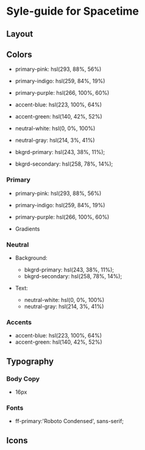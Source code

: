 # Syle-guide for Spacetime

## Layout


## Colors

- primary-pink: hsl(293, 88%, 56%)
- primary-indigo: hsl(259, 84%, 19%)
- primary-purple: hsl(266, 100%, 60%)

- accent-blue: hsl(223, 100%, 64%)
- accent-green: hsl(140, 42%, 52%)

- neutral-white: hsl(0, 0%, 100%)
- neutral-gray: hsl(214, 3%, 41%) 

- bkgrd-primary: hsl(243, 38%, 11%);
- bkgrd-secondary: hsl(258, 78%, 14%);
 
### Primary
- primary-pink: hsl(293, 88%, 56%)
- primary-indigo: hsl(259, 84%, 19%)
- primary-purple: hsl(266, 100%, 60%)


- Gradients

### Neutral
- Background: 
    - bkgrd-primary: hsl(243, 38%, 11%);
    - bkgrd-secondary: hsl(258, 78%, 14%);

- Text:
    - neutral-white: hsl(0, 0%, 100%)
    - neutral-gray: hsl(214, 3%, 41%) 

### Accents
- accent-blue: hsl(223, 100%, 64%)
- accent-green: hsl(140, 42%, 52%)

## Typography

### Body Copy
- 16px

### Fonts
- ff-primary:'Roboto Condensed', sans-serif;

## Icons